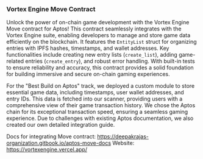 ### Vortex Engine Move Contract

Unlock the power of on-chain game development with the Vortex Engine Move contract for Aptos! This contract seamlessly integrates with the Vortex Engine suite, enabling developers to manage and store game data efficiently on the blockchain. It features the `EntityList` struct for organizing entries with IPFS hashes, timestamps, and wallet addresses. Key functionalities include creating new entry lists (`create_list`), adding game-related entries (`create_entry`), and robust error handling. With built-in tests to ensure reliability and accuracy, this contract provides a solid foundation for building immersive and secure on-chain gaming experiences.

For the "Best Build on Aptos" track, we deployed a custom module to store essential game data, including timestamps, user wallet addresses, and entry IDs. This data is fetched into our scanner, providing users with a comprehensive view of their game transaction history. We chose the Aptos chain for its exceptional transaction speed, ensuring a seamless gaming experience. Due to challenges with existing Aptos documentation, we also created our own detailed integration guide.

Docs for integrating Move contract: https://deepakrajas-organization.gitbook.io/aptos-move-docs
Website: https://vortexengine.vercel.app/
